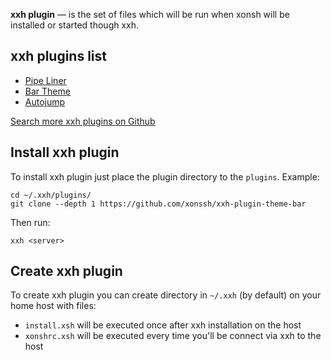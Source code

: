 **xxh plugin** — is the set of files which will be run when xonsh will be installed or started though xxh.

## xxh plugins list

* [Pipe Liner](https://github.com/xonssh/xxh-plugin-pipe-liner)
* [Bar Theme](https://github.com/xonssh/xxh-plugin-theme-bar)
* [Autojump](https://github.com/xonssh/xxh-plugin-autojump)

[Search more xxh plugins on Github](https://github.com/search?q=xxh-plugin)

## Install xxh plugin

To install xxh plugin just place the plugin directory to the `plugins`. Example:
```
cd ~/.xxh/plugins/
git clone --depth 1 https://github.com/xonssh/xxh-plugin-theme-bar
```
Then run:
```
xxh <server>
```

## Create xxh plugin

To create xxh plugin you can create directory in `~/.xxh` (by default) on your home host with files:
* `install.xsh` will be executed once after xxh installation on the host
* `xonshrc.xsh` will be executed every time you'll be connect via xxh to the host
